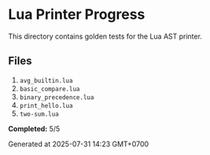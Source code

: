 # Lua Printer Progress

This directory contains golden tests for the Lua AST printer.

## Files

1. `avg_builtin.lua`
2. `basic_compare.lua`
3. `binary_precedence.lua`
4. `print_hello.lua`
5. `two-sum.lua`

**Completed:** 5/5

Generated at 2025-07-31 14:23 GMT+0700
